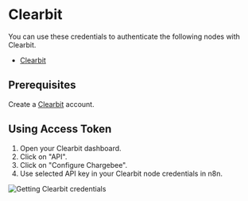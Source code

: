 # Clearbit

You can use these credentials to authenticate the following nodes with Clearbit.

- [Clearbit](/integrations/builtin/app-nodes/n8n-nodes-base.clearbit/)


## Prerequisites

Create a [Clearbit](https://www.clearbit.com/) account.


## Using Access Token

1. Open your Clearbit dashboard.
2. Click on "API".
3. Click on "Configure Chargebee".
4. Use selected API key in your Clearbit node credentials in n8n.


![Getting Clearbit credentials](/_images/integrations/builtin/credentials/clearbit/using-access-token.gif)
